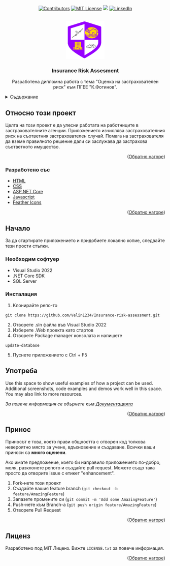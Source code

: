 <div id="top"></div>
<div align="center">
    
[![Contributors][contributors-shield]][contributors-url]
[![MIT License][license-shield]][license-url]
<img src = "https://img.shields.io/github/languages/count/Velin1234/Insurance-risk-assessment?style=for-the-badge">
[![LinkedIn][linkedin-shield]][linkedin-url]

</div>
<!-- PROJECT LOGO -->
<br />
<div align="center">
    <img src="https://github.com/Velin1234/Insurance-risk-assessment/blob/main/InsuranceRiskAssessment/InsuranceRiskAssessment.Web/wwwroot/img/logo.png" alt="Logo" width="120" height="120">

  <h3 align="center">Insurance Risk Assesment</h3>

  <p align="center">
    Разработена дипломна работа с тема "Оценка на застрахователен риск" към ПГЕЕ "К.Фотинов".
  </p>
</div>

<!-- TABLE OF CONTENTS -->
<details>
  <summary>Съдържание</summary>
  <ol>
    <li>
      <a href="#относно-този-проект">Отностно този проект</a>
      <ul>
        <li><a href="#разработено-със">Разработен със</a></li>
      </ul>
    </li>
    <li>
      <a href="#начало">Начало</a>
      <ul>
        <li><a href="#необходим-софтуер">Необходим софтуер</a></li>
        <li><a href="#инсталация">Инсталация</a></li>
      </ul>
    </li>
    <li><a href="#употреба">Употреба</a></li>
    <li><a href="#принос">Принос</a></li>
    <li><a href="#лиценз">Лиценз</a></li>
  </ol>
</details>



<!-- ABOUT THE PROJECT -->
## Относно този проект
Целта на този проект е да улесни работата на работниците в застрахователните агенции. 
Приложението изчислява застрахователния риск на съответния застрахователен случай.
Помага на застрахователя да вземе правилното решение дали си заслужава да застрахова съответното имущество.
<p align="right">(<a href="#top">Обратно нагоре</a>)</p>

### Разработено със

* [HTML](https://developer.mozilla.org/en-US/docs/Web/HTML)
* [CSS](https://developer.mozilla.org/en-US/docs/Web/CSS)
* [ASP.NET Core](https://docs.microsoft.com/en-us/aspnet/core/?view=aspnetcore-6.0)
* [Javascript](https://developer.mozilla.org/en-US/docs/Web/JavaScript)
* [Feather Icons](https://feathericons.com)
<p align="right">(<a href="#top">Обратно нагоре</a>)</p>

<!-- GETTING STARTED -->
## Начало

За да стартирате приложението и придобиете локално копие, следвайте тези прости стъпки.

### Необходим софтуер

* Visual Studio 2022
* .NET Core SDK
* SQL Server

### Инсталация
1. Клонирайте репо-то
```
git clone https://github.com/Velin1234/Insurance-risk-assessment.git
```
2. Отворете .sln файла във Visual Studio 2022
3. Изберете .Web проекта като стартов
4. Отворете Package manager конзолата и напишете
```
update-database
```
5. Пуснете приложението с Ctrl + F5

<!-- USAGE EXAMPLES -->
## Употреба

Use this space to show useful examples of how a project can be used. Additional screenshots, code examples and demos work well in this space. You may also link to more resources.

_За повече информация се обърнете към [Документацията](https://github.com/Velin1234/Insurance-risk-assessment/blob/BetterReadMe/Insurance%20Risk%20Assesment%2012%D0%B1.pdf)_

<p align="right">(<a href="#top">Обратно нагоре</a>)</p>

<!-- CONTRIBUTING -->
## Принос

Приносът е това, което прави общността с отворен код толкова невероятно място за учене, вдъхновение и създаване. Всички ваши приноси са **много оценени**.

Ако имате предложение, което би направило приложението по-добро, моля, разклонете репото и създайте pull request. Можете също така просто да отворите issue с етикет "enhancement".

1. Fork-нете този проект
2. Създайте вашия feature branch (`git checkout -b feature/AmazingFeature`)
3. Запазете промените си (`git commit -m 'Add some AmazingFeature'`)
4. Push-нете към Branch-а (`git push origin feature/AmazingFeature`)
5. Отворете Pull Request

<p align="right">(<a href="#top">Обратно нагоре</a>)</p>

<!-- LICENSE -->
## Лиценз

Разработено под MIT Лиценз. Вижте `LICENSE.txt` за повече информация.

<p align="right">(<a href="#top">Обратно нагоре</a>)</p>

<!-- MARKDOWN LINKS & IMAGES -->

[contributors-shield]: https://img.shields.io/github/contributors/Velin1234/Insurance-risk-assessment.svg?style=for-the-badge
[contributors-url]: https://github.com/Velin1234/Insurance-risk-assessment/graphs/contributors
[license-shield]: https://img.shields.io/github/license/Velin1234/Insurance-risk-assessment.svg?style=for-the-badge
[license-url]: https://github.com/Velin1234/Insurance-risk-assessment/blob/master/LICENSE.txt
[linkedin-shield]: https://img.shields.io/badge/-LinkedIn-black.svg?style=for-the-badge&logo=linkedin&colorB=555
[linkedin-url]: https://www.linkedin.com/in/velin-kurtev-b0821b1b9/
